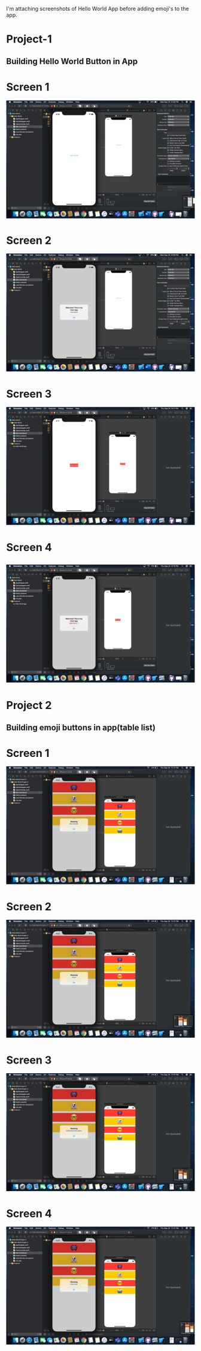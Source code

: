 I'm attaching screenshots of Hello World App before adding emoji's to the app.

# Project-1

Building Hello World Button in App
---------------------------
# Screen 1
![Screen 1](https://github.com/anshithavelagapudi/Turn-in-BOTH-Hello-World-and-TableList-projects-Chapt-3-/blob/master/Screen%201.png)

# Screen 2
![Screen 2](https://github.com/anshithavelagapudi/Turn-in-BOTH-Hello-World-and-TableList-projects-Chapt-3-/blob/master/Screen%202.png)

# Screen 3
![Screen 3](https://github.com/anshithavelagapudi/Turn-in-BOTH-Hello-World-and-TableList-projects-Chapt-3-/blob/master/Screen%204.png)

# Screen 4
![Screen 4](https://github.com/anshithavelagapudi/Turn-in-BOTH-Hello-World-and-TableList-projects-Chapt-3-/blob/master/Screen%203.png)
-----------------------------
# Project 2

Building emoji buttons in app(table list)
-----------------------------
# Screen 1
![Screen 1](https://github.com/anshithavelagapudi/Turn-in-BOTH-Hello-World-and-TableList-projects-Chapt-3-/blob/master/Alien.png)

# Screen 2
![Screen 2](https://github.com/anshithavelagapudi/Turn-in-BOTH-Hello-World-and-TableList-projects-Chapt-3-/blob/master/Ghost.png)

# Screen 3
![Screen 3](https://github.com/anshithavelagapudi/Turn-in-BOTH-Hello-World-and-TableList-projects-Chapt-3-/blob/master/Smiley.png)

# Screen 4
![Screen 4](https://github.com/anshithavelagapudi/Turn-in-BOTH-Hello-World-and-TableList-projects-Chapt-3-/blob/master/Robot.png)

